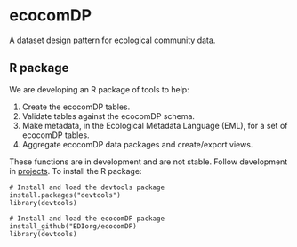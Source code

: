 # ecocomDP
A dataset design pattern for ecological community data.

## R package
We are developing an R package of tools to help:

1. Create the ecocomDP tables.
2. Validate tables against the ecocomDP schema.
3. Make metadata, in the Ecological Metadata Language (EML), for a set of ecocomDP tables.
4. Aggregate ecocomDP data packages and create/export views.
    
These functions are in development and are not stable. Follow development in [projects](https://github.com/EDIorg/ecocomDP/projects). To install the R package:

```
# Install and load the devtools package
install.packages("devtools")
library(devtools)

# Install and load the ecocomDP package
install_github("EDIorg/ecocomDP)
library(devtools)
```

